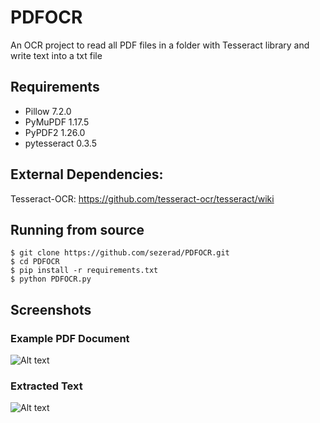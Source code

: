 # PDFOCR
An OCR project to read all PDF files in a folder with Tesseract library and write text into a txt file

## Requirements
* Pillow 7.2.0
* PyMuPDF 1.17.5
* PyPDF2 1.26.0
* pytesseract 0.3.5

## External Dependencies:
Tesseract-OCR: https://github.com/tesseract-ocr/tesseract/wiki

## Running from source
    $ git clone https://github.com/sezerad/PDFOCR.git
    $ cd PDFOCR
    $ pip install -r requirements.txt
    $ python PDFOCR.py

## Screenshots
### Example PDF Document
![Alt text](https://github.com/sezerad/PDFOCR/blob/master/screenshots/ExamplePDF.png?raw=true "PDF OCR")
### Extracted Text
![Alt text](https://github.com/sezerad/PDFOCR/blob/master/screenshots/ExampleResult.png?raw=true "PDF OCR")

